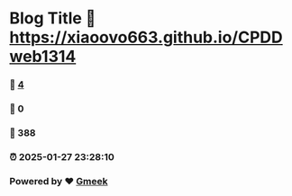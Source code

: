 # Blog Title :link: https://xiaoovo663.github.io/CPDDweb1314 
### :page_facing_up: [4](https://xiaoovo663.github.io/CPDDweb1314/tag.html) 
### :speech_balloon: 0 
### :hibiscus: 388 
### :alarm_clock: 2025-01-27 23:28:10 
### Powered by :heart: [Gmeek](https://github.com/Meekdai/Gmeek)
